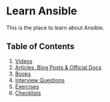 Learn Ansible
=============

This is the place to learn about Ansible.

## Table of Contents

  1. [Videos](https://github.com/devinpractice/learn-ansible/tree/master/videos/README.md)
  2. [Articles, Blog Posts & Official Docs](https://github.com/devinpractice/learn-ansible/tree/master/docs/README.md)
  3. [Books](https://github.com/devinpractice/learn-ansible/tree/master/books/README.md)
  4. [Interview Questions](https://github.com/devinpractice/learn-ansible/tree/master/interview_questions/README.md)
  4. [Exercises](https://github.com/devinpractice/learn-ansible/tree/master/exercises/README.md)
  5. [Checklists](https://github.com/devinpractice/learn-ansible/tree/master/checklists/README.md)
